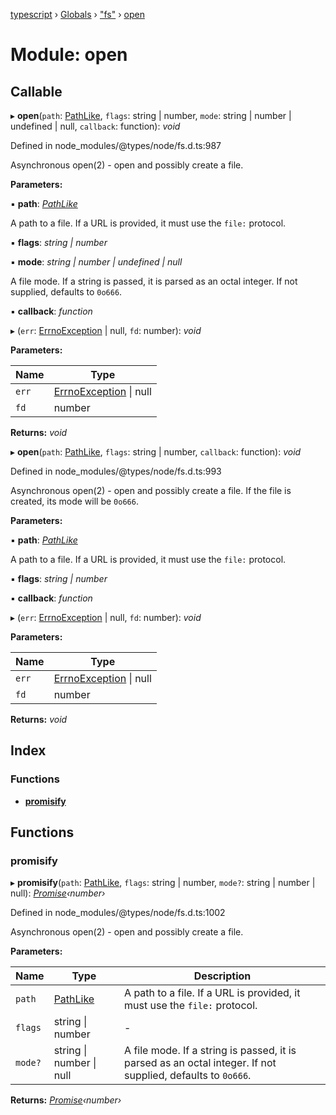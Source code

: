 [typescript](../README.md) › [Globals](../globals.md) › ["fs"](_fs_.md) › [open](_fs_.open.md)

# Module: open

## Callable

▸ **open**(`path`: [PathLike](_fs_.md#pathlike), `flags`: string | number, `mode`: string | number | undefined | null, `callback`: function): *void*

Defined in node_modules/@types/node/fs.d.ts:987

Asynchronous open(2) - open and possibly create a file.

**Parameters:**

▪ **path**: *[PathLike](_fs_.md#pathlike)*

A path to a file. If a URL is provided, it must use the `file:` protocol.

▪ **flags**: *string | number*

▪ **mode**: *string | number | undefined | null*

A file mode. If a string is passed, it is parsed as an octal integer. If not supplied, defaults to `0o666`.

▪ **callback**: *function*

▸ (`err`: [ErrnoException](../interfaces/nodejs.errnoexception.md) | null, `fd`: number): *void*

**Parameters:**

Name | Type |
------ | ------ |
`err` | [ErrnoException](../interfaces/nodejs.errnoexception.md) &#124; null |
`fd` | number |

**Returns:** *void*

▸ **open**(`path`: [PathLike](_fs_.md#pathlike), `flags`: string | number, `callback`: function): *void*

Defined in node_modules/@types/node/fs.d.ts:993

Asynchronous open(2) - open and possibly create a file. If the file is created, its mode will be `0o666`.

**Parameters:**

▪ **path**: *[PathLike](_fs_.md#pathlike)*

A path to a file. If a URL is provided, it must use the `file:` protocol.

▪ **flags**: *string | number*

▪ **callback**: *function*

▸ (`err`: [ErrnoException](../interfaces/nodejs.errnoexception.md) | null, `fd`: number): *void*

**Parameters:**

Name | Type |
------ | ------ |
`err` | [ErrnoException](../interfaces/nodejs.errnoexception.md) &#124; null |
`fd` | number |

**Returns:** *void*

## Index

### Functions

* [__promisify__](_fs_.open.md#__promisify__)

## Functions

###  __promisify__

▸ **__promisify__**(`path`: [PathLike](_fs_.md#pathlike), `flags`: string | number, `mode?`: string | number | null): *[Promise](../interfaces/promise.md)‹number›*

Defined in node_modules/@types/node/fs.d.ts:1002

Asynchronous open(2) - open and possibly create a file.

**Parameters:**

Name | Type | Description |
------ | ------ | ------ |
`path` | [PathLike](_fs_.md#pathlike) | A path to a file. If a URL is provided, it must use the `file:` protocol. |
`flags` | string &#124; number | - |
`mode?` | string &#124; number &#124; null | A file mode. If a string is passed, it is parsed as an octal integer. If not supplied, defaults to `0o666`.  |

**Returns:** *[Promise](../interfaces/promise.md)‹number›*
